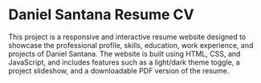 # Daniel Santana Resume CV
This project is a responsive and interactive resume website designed to showcase the professional profile, skills, education, work experience, and projects of Daniel Santana. The website is built using HTML, CSS, and JavaScript, and includes features such as a light/dark theme toggle, a project slideshow, and a downloadable PDF version of the resume.
